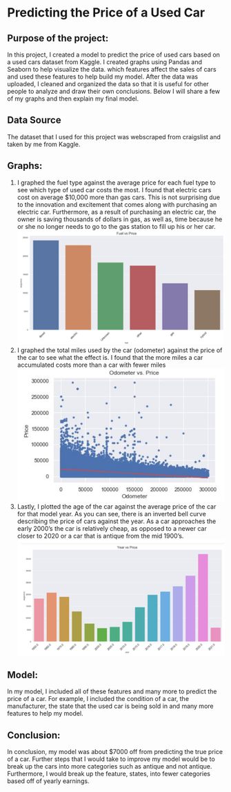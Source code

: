 # Predicting the Price of a Used Car

## Purpose of the project: 

In this project, I created a model to predict the price of used cars based on a used cars dataset from Kaggle. I created graphs using Pandas and Seaborn to help visualize the data. which features affect the sales of cars and used these features to help build my model. After the data was uploaded, I cleaned and organized the data so that it is useful for other people to analyze and draw their own conclusions. Below I will share a few of my graphs and then explain my final model. 

## Data Source
The dataset that I used for this project was webscraped from craigslist and taken by me from Kaggle. 

## Graphs:
1. I graphed the fuel type against the average price for each fuel type to see which type of used car costs the most. I found that electric cars cost on average $10,000 more than gas cars. This is not surprising due to the innovation and excitement that comes along with purchasing an electric car. Furthermore, as a result of purchasing an electric car, the owner is saving thousands of dollars in gas, as well as, time because he or she no longer needs to go to the gas station to fill up his or her car. 
![fuelPrice](images/Fuel_vs_Price.png)
2. I graphed the total miles used by the car (odometer) against the price of the car to see what the effect is. I found that the more miles a car accumulated costs more than a car with fewer  miles 
![odometerPrice](images/Odometer_vs_Price.png)
3. Lastly, I plotted the age of the car against the average price of the car for that model year. As you can see, there is an inverted bell curve describing the price of cars against the year. As a car approaches the early 2000’s the car is relatively cheap, as opposed to a newer car closer to 2020 or a car that is antique from the mid 1900’s. 
![yearPrice](images/Year_vs_Price.png)

## Model: 
In my model, I included all of these features and many more to predict the price of a car. For example, I included the condition of a car, the manufacturer, the state that the used car is being sold in and many more features to help my model.

## Conclusion: 
In conclusion, my model was about $7000 off from predicting the true price of a car. Further steps that I would take to improve my model would be to break up the cars into more categories such as antique and not antique. Furthermore, I would break up the feature, states, into fewer categories based off of yearly earnings. 
